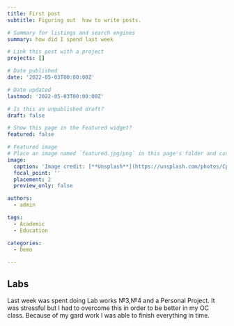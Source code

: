 ```yaml
---
title: First post
subtitle: Figuring out  how to write posts.

# Summary for listings and search engines
summary: how did I spend last week

# Link this post with a project
projects: []

# Date published
date: '2022-05-03T00:00:00Z'

# Date updated
lastmod: '2022-05-03T00:00:00Z'

# Is this an unpublished draft?
draft: false

# Show this page in the Featured widget?
featured: false

# Featured image
# Place an image named `featured.jpg/png` in this page's folder and customize its options here.
image:
  caption: 'Image credit: [**Unsplash**](https://unsplash.com/photos/CpkOjOcXdUY)'
  focal_point: ''
  placement: 2
  preview_only: false

authors:
  - admin

tags:
  - Academic
  - Education

categories:
  - Demo

---
```


## Labs

Last week was spent doing Lab works №3,№4 and a Personal Project. It was stressful but I had to overcome this in order to be better in my OC class. Because of my gard work I was able to finish everything in time. 

